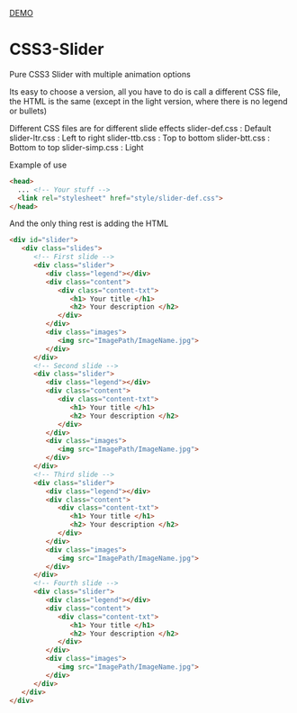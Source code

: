 [DEMO](http://codepen.io/Eliteware/full/BoBgqV/)
# CSS3-Slider
Pure CSS3 Slider with multiple animation options

Its easy to choose a version, all you have to do is call a different CSS file, the HTML is the same (except in the light version, where there is no legend or bullets) 

Different CSS files are for different slide effects
slider-def.css : Default
slider-ltr.css : Left to right
slider-ttb.css : Top to bottom
slider-btt.css : Bottom to top
slider-simp.css : Light

Example of use
```html
<head> 
  ... <!-- Your stuff --> 
  <link rel="stylesheet" href="style/slider-def.css"> 
</head>
```
And the only thing rest is adding the HTML
```html
<div id="slider">
   <div class="slides">
      <!-- First slide --> 
      <div class="slider">
         <div class="legend"></div>
         <div class="content">
            <div class="content-txt">
               <h1> Your title </h1>
               <h2> Your description </h2>
            </div>
         </div>
         <div class="images"> 
            <img src="ImagePath/ImageName.jpg"> 
         </div>
      </div>
      <!-- Second slide --> 
      <div class="slider">
         <div class="legend"></div>
         <div class="content">
            <div class="content-txt">
               <h1> Your title </h1>
               <h2> Your description </h2>
            </div>
         </div>
         <div class="images"> 
            <img src="ImagePath/ImageName.jpg"> 
         </div>
      </div>
      <!-- Third slide --> 
      <div class="slider">
         <div class="legend"></div>
         <div class="content">
            <div class="content-txt">
               <h1> Your title </h1>
               <h2> Your description </h2>
            </div>
         </div>
         <div class="images"> 
            <img src="ImagePath/ImageName.jpg"> 
         </div>
      </div>
      <!-- Fourth slide --> 
      <div class="slider">
         <div class="legend"></div>
         <div class="content">
            <div class="content-txt">
               <h1> Your title </h1>
               <h2> Your description </h2>
            </div>
         </div>
         <div class="images"> 
            <img src="ImagePath/ImageName.jpg"> 
         </div>
      </div>
   </div>
</div>
```
